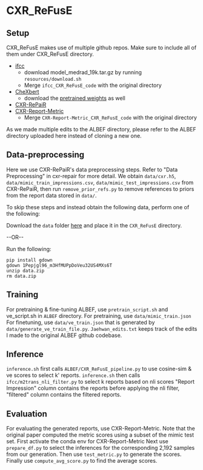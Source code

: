 # CXR_ReFusE

## Setup

CXR_ReFusE makes use of multiple github repos. Make sure to include all of them under CXR_ReFusE directory. 

* [ifcc](https://github.com/ysmiura/ifcc)
    * download model_medrad_19k.tar.gz by running `resources/download.sh`
    * Merge `ifcc_CXR_ReFusE_code` with the original directory
* [CheXbert](https://github.com/stanfordmlgroup/CheXbert)
    * download the [pretrained weights](https://stanfordmedicine.box.com/s/c3stck6w6dol3h36grdc97xoydzxd7w9) as well 
* [CXR-RePaiR](https://github.com/rajpurkarlab/CXR-RePaiR)
* [CXR-Report-Metric](https://github.com/rajpurkarlab/CXR-Report-Metric)
   * Merge `CXR-Report-Metric_CXR_ReFusE_code` with the original directory

As we made multiple edits to the ALBEF directory, please refer to the ALBEF directory uploaded here instead of cloning a new one. 


## Data-preprocessing
Here we use CXR-RePaiR's data preprocessing steps.
Refer to "Data Preprocessing" in cxr-repair for more detail. 
We obtain `data/cxr.h5`, `data/mimic_train_impressions.csv`, `data/mimic_test_impressions.csv` from CXR-RePaiR, then run `remove_prior_refs.py` to remove references to priors from the report data stored in `data/`.

To skip these steps and instead obtain the following data, perform one of the following:

Download the `data` folder [here](https://drive.google.com/file/d/1Pepjgl96_m3HfMUPpDoVeu32US4MXs6T/view?usp=sharing) and place it in the `CXR_ReFusE` directory.

--OR--

Run the following:
```
pip install gdown
gdown 1Pepjgl96_m3HfMUPpDoVeu32US4MXs6T
unzip data.zip
rm data.zip
```

## Training

For pretraining & fine-tuning ALBEF, use `pretrain_script.sh` and ve_script.sh in `ALBEF` directory. 
For pretraining, use `data/mimic_train.json`
For finetuning, use `data/ve_train.json` that is generated by `data/generate_ve_train_file.py`. 
`Jaehwan_edits.txt` keeps track of the edits I made to the original ALBEF github codebase. 

## Inference
`inference.sh` first calls `ALBEF/CXR_ReFusE_pipeline.py` to use cosine-sim & ve scores to select k' reports. 
`inference.sh` then calls `ifcc/m2trans_nli_filter.py` to select k reports based on nli scores
"Report Impression" column contains the reports before applying the nli filter, 
"filtered" column contains the filtered reports. 
    
## Evaluation
For evaluating the generated reports, use CXR-Report-Metric. 
Note that the original paper computed the metric scores using a subset of the mimic test set. 
First activate the conda env for CXR-Report-Metric
Next use `prepare_df.py` to select the inferences for the corresponding 2,192 samples from our generation. 
Then use `test_metric.py` to generate the scores. 
Finally use `compute_avg_score.py` to find the average scores. 
